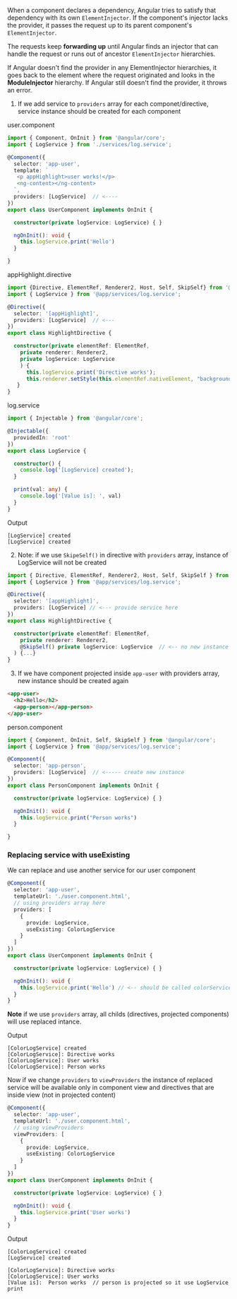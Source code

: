 When a component declares a dependency, Angular tries to satisfy that dependency with its own `ElementInjector`. If the component's injector lacks the provider, it passes the request up to its parent component's `ElementInjector`.

The requests keep **forwarding up** until Angular finds an injector that can handle the request or runs out of ancestor `ElementInjector` hierarchies.

If Angular doesn't find the provider in any ElementInjector hierarchies, it goes back to the element where the request originated and looks in the **ModuleInjector** hierarchy. If Angular still doesn't find the provider, it throws an error.

1. If we add service to `providers` array for each componet/directive, service instance should be created for each component

user.component
```typescript
import { Component, OnInit } from '@angular/core';
import { LogService } from './services/log.service';

@Component({
  selector: 'app-user',
  template: `
   <p appHighlight>user works!</p>
   <ng-content></ng-content>
  `,
  providers: [LogService]  // <----
})
export class UserComponent implements OnInit {

  constructor(private logService: LogService) { }

  ngOnInit(): void {
    this.logService.print('Hello')
  }

}
```

appHighlight.directive
```typescript
import {Directive, ElementRef, Renderer2, Host, Self, SkipSelf} from '@angular/core';
import { LogService } from '@app/services/log.service';

@Directive({
  selector: '[appHighlight]',
  providers: [LogService]  // <---
})
export class HighlightDirective {

  constructor(private elementRef: ElementRef,
    private renderer: Renderer2,
    private logService: LogService
    ) {
      this.logService.print('Directive works');
      this.renderer.setStyle(this.elementRef.nativeElement, "background-color", "orange");
   }
}

```

log.service
```typescript
import { Injectable } from '@angular/core';

@Injectable({
  providedIn: 'root'
})
export class LogService {

  constructor() {
    console.log('[LogService] created');
  }

  print(val: any) {
    console.log('[Value is]: ', val)
  }
}
```

Output
```console
[LogService] created
[LogService] created
```
2. Note: if we use `SkipeSelf()` in directive with `providers` array, instance of LogService will not be created
```typescript
import { Directive, ElementRef, Renderer2, Host, Self, SkipSelf } from '@angular/core';
import { LogService } from '@app/services/log.service';

@Directive({
  selector: '[appHighlight]',
  providers: [LogService] // <--- provide service here
})
export class HighlightDirective {

  constructor(private elementRef: ElementRef,
    private renderer: Renderer2,
    @SkipSelf() private logService: LogService  // <-- no new instance
  ) {...}
}

```

3. If we have component projected inside `app-user` with providers array, new instance should be created again 
```html
<app-user>
  <h2>Hello</h2>
  <app-person></app-person>
</app-user>
```
person.component
```typescript
import { Component, OnInit, Self, SkipSelf } from '@angular/core';
import { LogService } from '@app/services/log.service';

@Component({
  selector: 'app-person',
  providers: [LogService]  // <----- create new instance
})
export class PersonComponent implements OnInit {

  constructor(private logService: LogService) { }

  ngOnInit(): void {
    this.logService.print("Person works")
  }

}
```
### Replacing service with useExisting
We can replace and use another service for our user component
```typescript
@Component({
  selector: 'app-user',
  templateUrl: './user.component.html',
  // using providers array here
  providers: [
    {
      provide: LogService,
      useExisting: ColorLogService
    }
  ]
})
export class UserComponent implements OnInit {

  constructor(private logService: LogService) { }

  ngOnInit(): void {
    this.logService.print('Hello') // <-- should be called colorService.print() method
  }
}

```

**Note** if we use `providers` array, all childs (directives, projected components) will use replaced intance.

Output
```console
[ColorLogService] created
[ColorLogService]: Directive works
[ColorLogService]: User works 
[ColorLogService]: Person works 
```
Now if we change `providers`  to `viewProviders` the instance of replaced service will be available only in component view and directives that are
inside view (not in projected content)

```typescript
@Component({
  selector: 'app-user',
  templateUrl: './user.component.html',
  // using viewProviders
  viewProviders: [
    {
      provide: LogService,
      useExisting: ColorLogService
    }
  ]
})
export class UserComponent implements OnInit {

  constructor(private logService: LogService) { }

  ngOnInit(): void {
    this.logService.print('User works')
  }
}
```

Output
```console
[ColorLogService] created
[LogService] created

[ColorLogService]: Directive works 
[ColorLogService]: User works 
[Value is]:  Person works  // person is projected so it use LogService print
```
